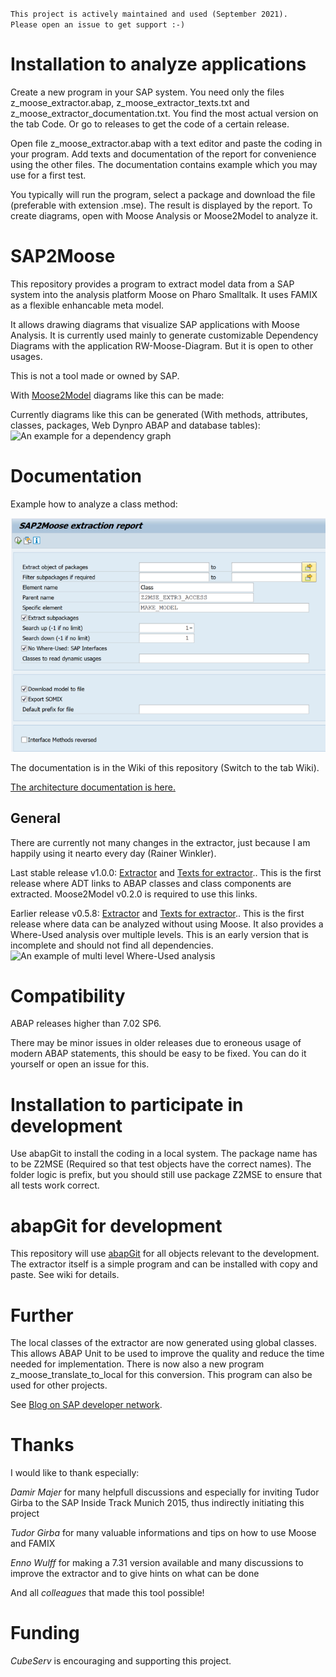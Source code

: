 <code>This project is actively maintained and used (September 2021). Please open an issue to get support :-)</code>

# Installation to analyze applications

Create a new program in your SAP system. You need only the files z_moose_extractor.abap, z_moose_extractor_texts.txt and z_moose_extractor_documentation.txt. You find the most actual version on the tab Code. Or go to releases to get the code of a certain release.

Open file z_moose_extractor.abap with a text editor and paste the coding in your program. Add texts and documentation of the report for convenience using the other files. The documentation contains example which you may use for a first test. 

You typically will run the program, select a package and download the file (preferable with extension .mse). The result is displayed by the report. To create diagrams, open with Moose Analysis or Moose2Model to analyze it.

# SAP2Moose

This repository provides a program to extract model data from a SAP system into the analysis platform Moose on Pharo Smalltalk. It uses FAMIX as a flexible enhancable meta model.

It allows drawing diagrams that visualize SAP applications with Moose Analysis. It is currently used mainly to generate customizable Dependency Diagrams with the application RW-Moose-Diagram. But it is open to other usages.

This is not a tool made or owned by SAP.

With [Moose2Model](http://www.moose2model.org) diagrams like this can be made:

Currently diagrams like this can be generated (With methods, attributes, classes, packages, Web Dynpro ABAP and database tables):
![An example for a dependency graph](../../wiki/figures/SAP_Extractor_dependency_all.png)

# Documentation

Example how to analyze a class method:

![Analyze a class method](https://github.com/SAP2Moose/SAP2Moose/blob/master/Documentation/images/SelectSingleClassMethod.png)

The documentation is in the Wiki of this repository (Switch to the tab Wiki).

[The architecture documentation is here.](Documentation/ArchitectureDocumentation.asciidoc)

## General

There are currently not many changes in the extractor, just because I am happily using it nearto every day (Rainer Winkler).

Last stable release v1.0.0: [Extractor](../../releases/download/v1.0.0/z_moose_extractor.abap) and [Texts for extractor](../../releases/download/v1.0.0/z_moose_extractor_texts.txt).. This is the first release where ADT links to ABAP classes and class components are extracted. Moose2Model v0.2.0 is required to use this links.

Earlier release v0.5.8: [Extractor](../../releases/download/v0.5.8/z_moose_extractor.abap) and [Texts for extractor](../../releases/download/v0.5.8/z_moose_extractor_texts.txt).. This is the first release where data can be analyzed without using Moose. It also provides a Where-Used analysis over multiple levels. This is an early version that is incomplete and should not find all dependencies. ![An example of multi level Where-Used analysis](../../wiki/figures/v0.4.0_MultiLevelWhereUsed.png)

# Compatibility

ABAP releases higher than 7.02 SP6.

There may be minor issues in older releases due to eroneous usage of modern ABAP statements, this should be easy to be fixed. You can do it yourself or open an issue for this.

# Installation to participate in development

Use abapGit to install the coding in a local system. The package name has to be Z2MSE (Required so that test objects have the correct names). The folder logic is prefix, but you should still use package Z2MSE to ensure that all tests work correct.

# abapGit for development

This repository will use [abapGit](http://abapgit.org) for all objects relevant to the development. The extractor itself is a simple program and can be installed with copy and paste. See wiki for details.

# Further

The local classes of the extractor are now generated using global classes. This allows ABAP Unit to be used to improve the quality and reduce the time needed for implementation. There is now also a new program z_moose_translate_to_local for this conversion. This program can also be used for other projects.

See [Blog on SAP developer network](https://blogs.sap.com/2017/07/23/software-exploration-tool-next-steps/).

# Thanks

I would like to thank especially:

*Damir Majer* for many helpfull discussions and especially for inviting Tudor Girba to the SAP Inside Track Munich 2015, thus indirectly initiating this project

*Tudor Girba* for many valuable informations and tips on how to use Moose and FAMIX

*Enno Wulff* for making a 7.31 version available and many discussions to improve the extractor and to give hints on what can be done

And all *colleagues* that made this tool possible!

# Funding

*CubeServ* is encouraging and supporting this project.

